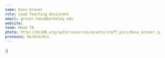 ```yaml
---
name: Kanu Grover
role: Lead Teaching Assistant
email: grover.kanu@berkeley.edu
website: 
team: Head TA
photo: http://ds100.org/sp23/resources/assets/staff_pics/Kanu_Grover.jpg
pronouns: He/Him/His
---
```

:)
